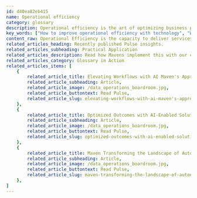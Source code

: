 ```yaml
---
id: d40ea82eb415
name: Operational efficiency
category: glossary
description: Operational efficiency is the art of optimizing business performance by delivering services or products efficiently, reducing costs, and eliminating inefficiencies, thereby enhancing profitability and customer satisfaction.
key_words: ["How to improve operational efficiency with technology", "What are the benefits of high operational efficiency for businesses", "Ways to streamline business operations effectively", "Strategies to increase productivity and proficiency in the workplace", "How to minimize waste in business processes without compromising quality", "Examples of technological solutions for enhanced operational efficiency", "Importance of operational efficiency in customer satisfaction and loyalty", "Impact of operational efficiency on employee experience and performance", "Steps for businesses to adapt quickly to market changes for better operational efficiency", "How can Maven Technologies help in achieving operational efficiency."]
content_raw: Operational Efficiency is the capacity to deliver services or products swiftly and accurately, while minimising costs and eliminating process-based constraints. It is the balance of productivity and proficiency within an organization, with an ultimate focus on optimizing performance and increasing profitability. Efficiency is achieved by identifying and eliminating internal inaccuracies and roadblocks, in order to streamline business operations. It represents the intelligent use of resources - time, cost, and manpower. An efficient operation is one that has successfully minimised waste without compromizing the quality of its output. The benefits that businesses can reap through operational efficiency are extensive and impactful. Among these is the likelihood of strengthening customer relations due to the business's improved capacity to cater to their needs more responsively and reliably. This in turn, promotes customer satisfaction and loyalty, which invariably drive business growth. An equally significant benefit is the enhancement of the employee experience. With streamlined processes and fewer obstacles, employees can dedicate their skills and time more effectively. Less time is spent troubleshooting or battling inefficiencies, making way for an increased focus on customer service and strategic business development. Ultimately, operational efficiency translates into a more competitive organization, one that can swiftly adapt to changes, make the most of opportunities and strategically mitigate potential risks.  As enterprises navigate through the evolving landscape of the modern world, Maven Technologies stands ready to offer premier technological solutions, guided by the expertise of seasoned professionals. Our mission To catalyze your journey towards higher operational efficiency and unlock maximum productivity. Let Maven Technologies provide you with the tools and strategies to see the business benefits of elite technologies, and lead your organization along the path to sustainable growth.
related_articles_heading: Recently published Pulse insights.
related_articles_subheading: Practical Application
related_articles_description: Read how Mavens implement this with our clients.
related_articles_category: Glossary in Action
related_articles_items: [
	{
		related_article_title: Elevating Workflows with AI Maven's Approach,
		related_article_subheading: Article,
		related_article_image: /data_operations_boardroom.jpg,
		related_article_buttontext: Read Pulse,
		related_article_slug: elevating-workflows-with-ai-maven's-approach
	},
	{
		related_article_title: Optimized Outcomes with AI-Enabled Solutions,
		related_article_subheading: Article,
		related_article_image: /data_operations_boardroom.jpg,
		related_article_buttontext: Read Pulse,
		related_article_slug: optimized-outcomes-with-ai-enabled-solutions
	},
	{
		related_article_title: Maven Transforming the Landscape of Autonomous Vehicles,
		related_article_subheading: Article,
		related_article_image: /data_operations_boardroom.jpg,
		related_article_buttontext: Read Pulse,
		related_article_slug: maven-transforming-the-landscape-of-autonomous-vehicles
	},
]
---
```

